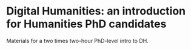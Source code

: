 # Digital Humanities: an introduction for Humanities PhD candidates

Materials for a two times two-hour PhD-level intro to DH.

